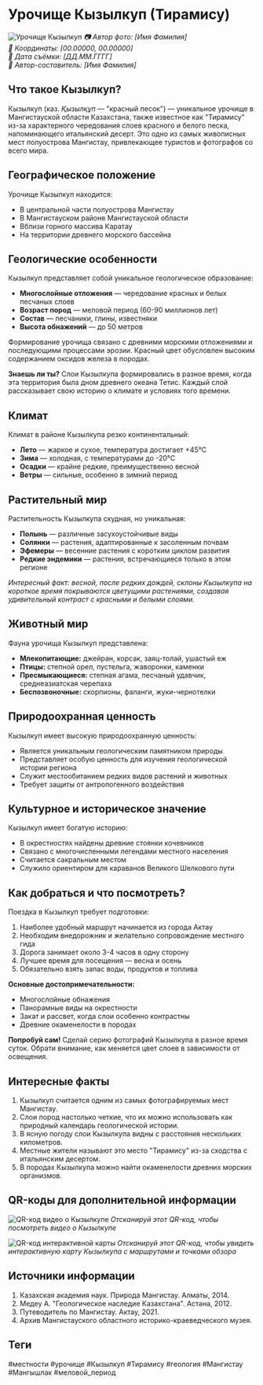 # Урочище Кызылкуп (Тирамису)

![Урочище Кызылкуп](../assets/images/locations/kyzylkup.jpg)
*📷 Автор фото: [Имя Фамилия]*  
*📍 Координаты: [00.00000, 00.00000]*  
*📆 Дата съёмки: [ДД.ММ.ГГГГ]*  
*👤 Автор-составитель: [Имя Фамилия]*

## Что такое Кызылкуп?

Кызылкуп (каз. *Қызылқұп* — "красный песок") — уникальное урочище в Мангистауской области Казахстана, также известное как "Тирамису" из-за характерного чередования слоев красного и белого песка, напоминающего итальянский десерт. Это одно из самых живописных мест полуострова Мангистау, привлекающее туристов и фотографов со всего мира.

## Географическое положение

Урочище Кызылкуп находится:
- В центральной части полуострова Мангистау
- В Мангистауском районе Мангистауской области
- Вблизи горного массива Каратау
- На территории древнего морского бассейна

## Геологические особенности

Кызылкуп представляет собой уникальное геологическое образование:

- **Многослойные отложения** — чередование красных и белых песчаных слоев
- **Возраст пород** — меловой период (60-90 миллионов лет)
- **Состав** — песчаники, глины, известняки
- **Высота обнажений** — до 50 метров

Формирование урочища связано с древними морскими отложениями и последующими процессами эрозии. Красный цвет обусловлен высоким содержанием оксидов железа в породах.

**Знаешь ли ты?**
Слои Кызылкупа формировались в разное время, когда эта территория была дном древнего океана Тетис. Каждый слой рассказывает свою историю о климате и условиях того времени.

## Климат

Климат в районе Кызылкупа резко континентальный:

- **Лето** — жаркое и сухое, температура достигает +45°C
- **Зима** — холодная, с температурами до -20°C
- **Осадки** — крайне редкие, преимущественно весной
- **Ветры** — сильные, особенно в зимний период

## Растительный мир

Растительность Кызылкупа скудная, но уникальная:

- **Полынь** — различные засухоустойчивые виды
- **Солянки** — растения, адаптированные к засоленным почвам
- **Эфемеры** — весенние растения с коротким циклом развития
- **Редкие эндемики** — растения, встречающиеся только в этом регионе

*Интересный факт: весной, после редких дождей, склоны Кызылкупа на короткое время покрываются цветущими растениями, создавая удивительный контраст с красными и белыми слоями.*

## Животный мир

Фауна урочища Кызылкуп представлена:

- **Млекопитающие:** джейран, корсак, заяц-толай, ушастый еж
- **Птицы:** степной орел, пустельга, жаворонки, каменки
- **Пресмыкающиеся:** степная агама, песчаный удавчик, среднеазиатская черепаха
- **Беспозвоночные:** скорпионы, фаланги, жуки-чернотелки

## Природоохранная ценность

Кызылкуп имеет высокую природоохранную ценность:

- Является уникальным геологическим памятником природы
- Представляет особую ценность для изучения геологической истории региона
- Служит местообитанием редких видов растений и животных
- Требует защиты от антропогенного воздействия

## Культурное и историческое значение

Кызылкуп имеет богатую историю:

- В окрестностях найдены древние стоянки кочевников
- Связано с многочисленными легендами местного населения
- Считается сакральным местом
- Служило ориентиром для караванов Великого Шелкового пути

## Как добраться и что посмотреть?

Поездка в Кызылкуп требует подготовки:

1. Наиболее удобный маршрут начинается из города Актау
2. Необходим внедорожник и желательно сопровождение местного гида
3. Дорога занимает около 3-4 часов в одну сторону
4. Лучшее время для посещения — весна и осень
5. Обязательно взять запас воды, продуктов и топлива

**Основные достопримечательности:**
- Многослойные обнажения
- Панорамные виды на окрестности
- Закат и рассвет, когда слои особенно контрастны
- Древние окаменелости в породах

**Попробуй сам!**
Сделай серию фотографий Кызылкупа в разное время суток. Обрати внимание, как меняется цвет слоев в зависимости от освещения.

## Интересные факты

1. Кызылкуп считается одним из самых фотографируемых мест Мангистау.
2. Слои пород настолько четкие, что их можно использовать как природный календарь геологической истории.
3. В ясную погоду слои Кызылкупа видны с расстояния нескольких километров.
4. Местные жители называют это место "Тирамису" из-за сходства с итальянским десертом.
5. В породах Кызылкупа можно найти окаменелости древних морских организмов.

## QR-коды для дополнительной информации

![QR-код видео о Кызылкупе](../assets/qr_kyzylkup_video.png)
*Отсканируй этот QR-код, чтобы посмотреть видео о Кызылкупе*

![QR-код интерактивной карты](../assets/qr_kyzylkup_map.png)
*Отсканируй этот QR-код, чтобы увидеть интерактивную карту Кызылкупа с маршрутами и точками обзора*

## Источники информации

1. Казахская академия наук. Природа Мангистау. Алматы, 2014.
2. Медеу А. "Геологическое наследие Казахстана". Астана, 2012.
3. Путеводитель по Мангистау. Актау, 2021.
4. Архив Мангистауского областного историко-краеведческого музея.

## Теги

#местности #урочище #Кызылкуп #Тирамису #геология #Мангистау #Мангышлак #меловой_период